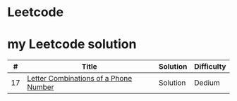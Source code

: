 # Leetcode
# my Leetcode solution

| # | Title | Solution | Difficulty |
|---| ----- | -------- | ---------- |
| 17 | [Letter Combinations of a Phone Number](https://github.com/WeiqingLi1/Leetcode/issues/1) | Solution | Dedium |
